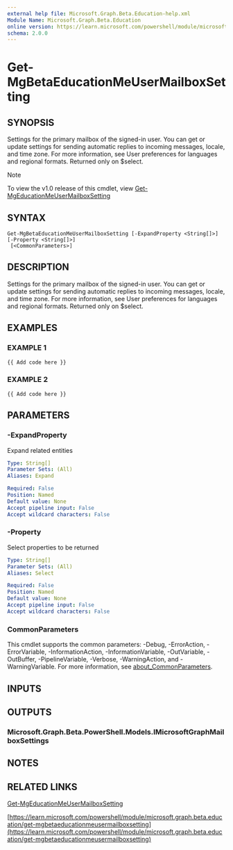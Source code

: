```yaml
---
external help file: Microsoft.Graph.Beta.Education-help.xml
Module Name: Microsoft.Graph.Beta.Education
online version: https://learn.microsoft.com/powershell/module/microsoft.graph.beta.education/get-mgbetaeducationmeusermailboxsetting
schema: 2.0.0
---
```


# Get-MgBetaEducationMeUserMailboxSetting

## SYNOPSIS
Settings for the primary mailbox of the signed-in user.
You can get or update settings for sending automatic replies to incoming messages, locale, and time zone.
For more information, see User preferences for languages and regional formats.
Returned only on $select.

> [!NOTE]
> To view the v1.0 release of this cmdlet, view [Get-MgEducationMeUserMailboxSetting](/powershell/module/Microsoft.Graph.Education/Get-MgEducationMeUserMailboxSetting?view=graph-powershell-1.0)

## SYNTAX

```
Get-MgBetaEducationMeUserMailboxSetting [-ExpandProperty <String[]>] [-Property <String[]>]
 [<CommonParameters>]
```

## DESCRIPTION
Settings for the primary mailbox of the signed-in user.
You can get or update settings for sending automatic replies to incoming messages, locale, and time zone.
For more information, see User preferences for languages and regional formats.
Returned only on $select.

## EXAMPLES

### EXAMPLE 1
```
{{ Add code here }}
```

### EXAMPLE 2
```
{{ Add code here }}
```

## PARAMETERS

### -ExpandProperty
Expand related entities

```yaml
Type: String[]
Parameter Sets: (All)
Aliases: Expand

Required: False
Position: Named
Default value: None
Accept pipeline input: False
Accept wildcard characters: False
```

### -Property
Select properties to be returned

```yaml
Type: String[]
Parameter Sets: (All)
Aliases: Select

Required: False
Position: Named
Default value: None
Accept pipeline input: False
Accept wildcard characters: False
```

### CommonParameters
This cmdlet supports the common parameters: -Debug, -ErrorAction, -ErrorVariable, -InformationAction, -InformationVariable, -OutVariable, -OutBuffer, -PipelineVariable, -Verbose, -WarningAction, and -WarningVariable. For more information, see [about_CommonParameters](http://go.microsoft.com/fwlink/?LinkID=113216).

## INPUTS

## OUTPUTS

### Microsoft.Graph.Beta.PowerShell.Models.IMicrosoftGraphMailboxSettings
## NOTES

## RELATED LINKS
[Get-MgEducationMeUserMailboxSetting](/powershell/module/Microsoft.Graph.Education/Get-MgEducationMeUserMailboxSetting?view=graph-powershell-1.0)

[https://learn.microsoft.com/powershell/module/microsoft.graph.beta.education/get-mgbetaeducationmeusermailboxsetting](https://learn.microsoft.com/powershell/module/microsoft.graph.beta.education/get-mgbetaeducationmeusermailboxsetting)


